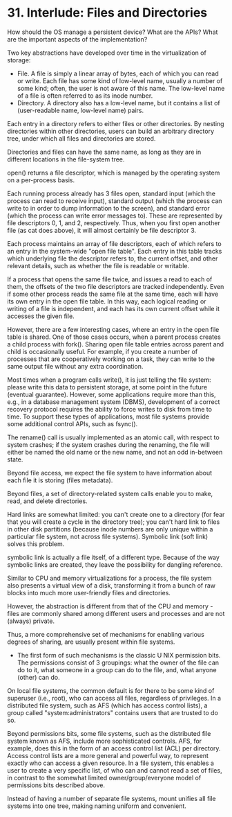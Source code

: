 



# 31. Interlude: Files and Directories
How should the OS manage a persistent device? What are the APIs? What are the important aspects of the implementation?

Two key abstractions have developed over time in the virtualization of storage:
- File. A file is simply a linear array of bytes, each of which you can read or write. Each file has some kind of low-level name, usually a number of some kind; often, the user is not aware of this name. The low-level name of a file is often referred to as its inode number.
- Directory. A directory also has a low-level name, but it contains a list of (user-readable name, low-level name) pairs.

Each entry in a directory refers to either files or other directories. By nesting directories within other directories, users can build an arbitrary directory tree, under which all files and directories are stored.

Directories and files can have the same name, as long as they are in different locations in the file-system tree.

open() returns a file descriptor, which is managed by the operating system on a per-process basis.

Each running process already has 3 files open, standard input (which the process can read to receive input), standard output (which the process can write to in order to dump information to the screen), and standard error (which the process can write error messages to). These are represented by file descriptors 0, 1, and 2, respectively. Thus, when you first open another file (as cat does above), it will almost certainly be file descriptor 3.

Each process maintains an array of file descriptors, each of which refers to an entry in the system-wide "open file table". Each entry in this table tracks which underlying file the descriptor refers to, the current offset, and other relevant details, such as whether the file is readable or writable.

If a process that opens the same file twice, and issues a read to each of them, the offsets of the two file descriptors are tracked independently. Even if some other process reads the same file at the same time, each will have its own entry in the open file table. In this way, each logical reading or writing of a file is independent, and each has its own current offset while it accesses the given file.

However, there are a few interesting cases, where an entry in the open file table is shared. One of those cases occurs, when a parent process creates a child process with fork(). Sharing open file table entries across parent and child is occasionally useful. For example, if you create a number of processes that are cooperatively working on a task, they can write to the same output file without any extra coordination.

Most times when a program calls write(), it is just telling the file system: please write this data to persistent storage, at some point in the future (eventual guarantee). However, some applications require more than this, e.g., in a database management system (DBMS), development of a correct recovery protocol requires the ability to force writes to disk from time to time. To support these types of applications, most file systems provide some additional control APIs, such as fsync().

The rename() call is usually implemented as an atomic call, with respect to system crashes; if the system crashes during the renaming, the file will either be named the old name or the new name, and not an odd in-between state. 

Beyond file access, we expect the file system to have information about each file it is storing (files metadata). 

Beyond files, a set of directory-related system calls enable you to make, read, and delete directories.

Hard links are somewhat limited: you can't create one to a directory (for fear that you will create a cycle in the directory tree); you can't hard link to files in other disk partitions (because inode numbers are only unique within a particular file system, not across file systems). Symbolic link (soft link) solves this problem. 

symbolic link is actually a file itself, of a different type. Because of the way symbolic links are created, they leave the possibility for dangling reference.

Similar to CPU and memory virtualizations for a process, the file system also presents a virtual view of a disk, transforming it from a bunch of raw blocks into much more user-friendly files and directories. 

However, the abstraction is different from that of the CPU and memory - files are commonly shared among different users and processes and are not (always) private.

Thus, a more comprehensive set of mechanisms for enabling various degrees of sharing, are usually present within file systems.
- The first form of such mechanisms is the classic U NIX permission bits. The permissions consist of 3 groupings: what the owner of the file can do to it, what someone in a group can do to the file, and, what anyone (other) can do.

On local file systems, the common default is for there to be some kind of superuser (i.e., root), who can access all files, regardless of privileges. In a distributed file system, such as AFS (which has access control lists), a group called "system:administrators" contains users that are trusted to do so.

Beyond permissions bits, some file systems, such as the distributed file system known as AFS, include more sophisticated controls. AFS, for example, does this in the form of an access control list (ACL) per directory. Access control lists are a more general and powerful way, to represent exactly who can access a given resource. In a file system, this enables a user to create a very specific list, of who can and cannot read a set of files, in contrast to the somewhat limited owner/group/everyone model of permissions bits described above.

Instead of having a number of separate file systems, mount unifies all file systems into one tree, making naming uniform and convenient.
